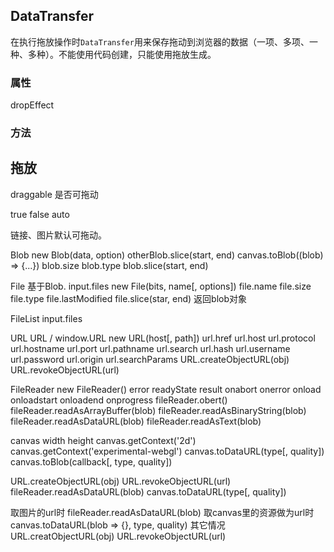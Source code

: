 ## DataTransfer

在执行拖放操作时`DataTransfer`用来保存拖动到浏览器的数据（一项、多项、一种、多种）。不能使用代码创建，只能使用拖放生成。  

### 属性

dropEffect

### 方法

## 拖放

draggable 是否可拖动

true
false
auto

链接、图片默认可拖动。  

Blob
  new Blob(data, option)
  otherBlob.slice(start, end)
  canvas.toBlob((blob) => {...})
  blob.size
  blob.type
  blob.slice(start, end)

File
  基于Blob.
  input.files
  new File(bits, name[, options])
  file.name
  file.size
  file.type
  file.lastModified
  file.slice(star, end) 返回blob对象

FileList
  input.files

URL
  URL / window.URL
  new URL(host[, path])
  url.href
  url.host
  url.protocol
  url.hostname
  url.port
  url.pathname
  url.search
  url.hash
  url.username
  url.password
  url.origin
  url.searchParams
  URL.createObjectURL(obj)
  URL.revokeObjectURL(url)

FileReader
  new FileReader()
  error
  readyState
  result
  onabort
  onerror
  onload
  onloadstart
  onloadend
  onprogress
  fileReader.obert()
  fileReader.readAsArrayBuffer(blob)
  fileReader.readAsBinaryString(blob)
  fileReader.readAsDataURL(blob)
  fileReader.readAsText(blob)

canvas
  width
  height
  canvas.getContext('2d')
  canvas.getContext('experimental-webgl')
  canvas.toDataURL(type[, quality])
  canvas.toBlob(callback[, type, quality])

URL.createObjectURL(obj)
URL.revokeObjectURL(url)  
fileReader.readAsDataURL(blob)
canvas.toDataURL(type[, quality])  

取图片的url时 fileReader.readAsDataURL(blob)
取canvas里的资源做为url时 canvas.toDataURL(blob => {}, type, quality)
其它情况 URL.creatObjectURL(obj) URL.revokeObjectURL(url)
